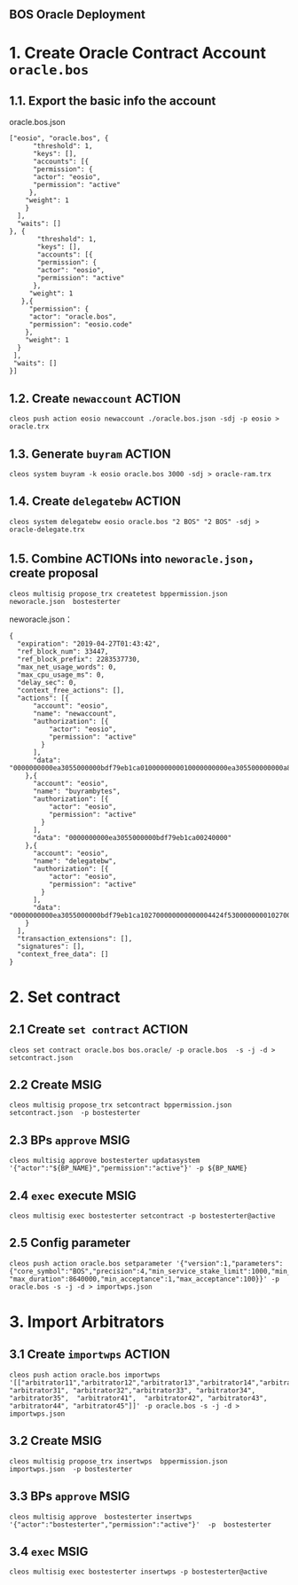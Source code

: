 BOS Oracle Deployment
----------

# 1. Create Oracle Contract Account `oracle.bos`

## 1.1. Export the basic info the account
oracle.bos.json
```
["eosio", "oracle.bos", {
      "threshold": 1,
      "keys": [],
      "accounts": [{
      "permission": {
      "actor": "eosio",
      "permission": "active"
     },
    "weight": 1
    }
  ],
  "waits": []
}, {
       "threshold": 1,
       "keys": [],
       "accounts": [{
       "permission": {
       "actor": "eosio",
       "permission": "active"
      },
     "weight": 1
   },{
     "permission": {
     "actor": "oracle.bos",
     "permission": "eosio.code"
    },
    "weight": 1
  }
 ],
 "waits": []
}]
```

## 1.2. Create `newaccount` ACTION

```
cleos push action eosio newaccount ./oracle.bos.json -sdj -p eosio > oracle.trx
```
## 1.3. Generate `buyram` ACTION

```
cleos system buyram -k eosio oracle.bos 3000 -sdj > oracle-ram.trx
```
## 1.4. Create `delegatebw` ACTION

```
cleos system delegatebw eosio oracle.bos "2 BOS" "2 BOS" -sdj > oracle-delegate.trx
```
## 1.5. Combine ACTIONs into `neworacle.json`，create proposal

```
cleos multisig propose_trx createtest bppermission.json  neworacle.json  bostesterter
```
neworacle.json：
```
{
  "expiration": "2019-04-27T01:43:42",
  "ref_block_num": 33447,
  "ref_block_prefix": 2283537730,
  "max_net_usage_words": 0,
  "max_cpu_usage_ms": 0,
  "delay_sec": 0,
  "context_free_actions": [],
  "actions": [{
      "account": "eosio",
      "name": "newaccount",
      "authorization": [{
          "actor": "eosio",
          "permission": "active"
        }
      ],
      "data": "0000000000ea3055000000bdf79eb1ca0100000000010000000000ea305500000000a8ed32320100000100000000010000000000ea305500000000a8ed3232010000"
    },{
      "account": "eosio",
      "name": "buyrambytes",
      "authorization": [{
          "actor": "eosio",
          "permission": "active"
        }
      ],
      "data": "0000000000ea3055000000bdf79eb1ca00240000"
    },{
      "account": "eosio",
      "name": "delegatebw",
      "authorization": [{
          "actor": "eosio",
          "permission": "active"
        }
      ],
      "data": "0000000000ea3055000000bdf79eb1ca102700000000000004424f5300000000102700000000000004424f530000000000"
    }
  ],
  "transaction_extensions": [],
  "signatures": [],
  "context_free_data": []
}
```
# 2. Set contract
## 2.1 Create `set contract` ACTION
```
cleos set contract oracle.bos bos.oracle/ -p oracle.bos  -s -j -d > setcontract.json
```
## 2.2 Create MSIG
```
cleos multisig propose_trx setcontract bppermission.json  setcontract.json  -p bostesterter
```
## 2.3 BPs `approve` MSIG
```
cleos multisig approve bostesterter updatasystem '{"actor":"${BP_NAME}","permission":"active"}' -p ${BP_NAME}
```
## 2.4 `exec` execute MSIG
```
cleos multisig exec bostesterter setcontract -p bostesterter@active
```

## 2.5 Config parameter
```
cleos push action oracle.bos setparameter '{"version":1,"parameters":{"core_symbol":"BOS","precision":4,"min_service_stake_limit":1000,"min_appeal_stake_limit":100,"min_reg_arbitrator_stake_limit":10000,"arbitration_correct_rate":60,"round_limit":3,"arbi_timeout_value":3600,"arbi_freeze_stake_duration":86400,"time_deadline":86400,"clear_data_time_length":10800,"max_data_size":256,"min_provider_limit":1,"max_provider_limit":100,"min_update_cycle":1,"max_update_cycle":8640000,"min_duration":1, "max_duration":8640000,"min_acceptance":1,"max_acceptance":100}}' -p oracle.bos -s -j -d > importwps.json
```

# 3. Import Arbitrators
## 3.1 Create `importwps` ACTION
```
cleos push action oracle.bos importwps '[["arbitrator11","arbitrator12","arbitrator13","arbitrator14","arbitrator15","arbitrator21","arbitrator22","arbitrator23","arbitrator24","arbitrator25", "arbitrator31", "arbitrator32","arbitrator33", "arbitrator34", "arbitrator35",  "arbitrator41",  "arbitrator42", "arbitrator43", "arbitrator44", "arbitrator45"]]' -p oracle.bos -s -j -d > importwps.json
```
## 3.2 Create MSIG
```
cleos multisig propose_trx insertwps  bppermission.json  importwps.json  -p bostesterter 
```
## 3.3 BPs `approve` MSIG
```
cleos multisig approve  bostesterter insertwps '{"actor":"bostesterter","permission":"active"}'  -p  bostesterter
```

##  3.4 `exec` MSIG

```
cleos multisig exec bostesterter insertwps -p bostesterter@active
```

